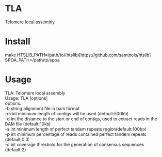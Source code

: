 # TLA
Telomere local assembly

# Install   
make HTSLIB_PATH=/path/to/(htslib)[https://github.com/samtools/htslib] SPOA_PATH=/path/to/spoa

# Usage
TLA: Telomere local assembly   
Usage: TLA [options]   
options:   
-b string     alignment file in bam format   
-m int        minimum length of contigs will be used (default:500kb)   
-d int        the distance to the start or end of contigs, used to extract reads in the BAM file (default:10kb)   
-s int        minimum length of perfect tandem repeats region(default:100bp)   
-p int        minimum percentage of reads contained perfect tandem repeats (default:0.3)   
-c int        coverage threshold for the generation of consensus sequences (default:2)   
